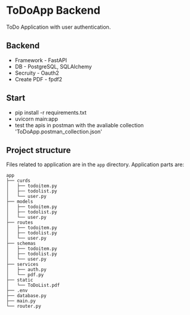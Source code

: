 # ToDoApp Backend

ToDo Application with user authentication.

## Backend
- Framework - FastAPI
- DB - PostgreSQL, SQLAlchemy
- Secruity - Oauth2
- Create PDF - fpdf2

## Start
- pip install -r requirements.txt
- uvicorn main:app
- test the apis in postman with the avaliable collection 'ToDoApp.postman_collection.json'

Project structure
-----------------
Files related to application are in the ``app`` directory.
Application parts are:
```text
app
├── curds
│   ├── todoitem.py
│   ├── todolist.py
│   └── user.py
├── models
│   ├── todoitem.py
│   ├── todolist.py
│   └── user.py
├── routes
│   ├── todoitem.py
│   ├── todolist.py
│   └── user.py
├── schemas
│   ├── todoitem.py
│   ├── todolist.py
│   └── user.py
├── services
│   ├── auth.py
│   └── pdf.py
├── static
│   └── ToDoList.pdf
├── .env
├── database.py
├── main.py
└── router.py
